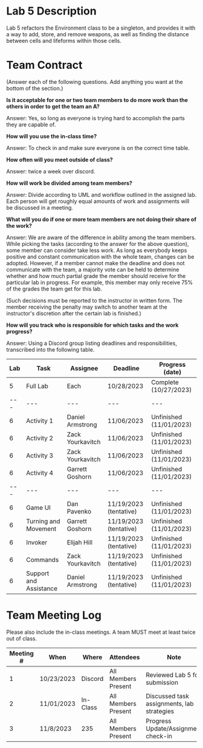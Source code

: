 # Lab 5 Description

Lab 5 refactors the Environment class to be a singleton, and provides it with a way to add, store, and remove weapons, as well as finding the distance between cells and lifeforms within those cells.

# Team Contract

(Answer each of the following questions. Add anything you want at the bottom of
the section.)

**Is it acceptable for one or two team members to do more work than the others
in order to get the team an A?**

Answer: Yes, so long as everyone is trying hard to accomplish the parts they are capable of.

**How will you use the in-class time?**

Answer: To check in and make sure everyone is on the correct time table.

**How often will you meet outside of class?**

Answer: twice a week over discord.

**How will work be divided among team members?**

Answer: Divide according to UML and workflow outlined in the assigned lab. Each person will get roughly equal amounts of work and assignments will be discussed in a meeting.

**What will you do if one or more team members are not doing their share of the work?**

Answer: We are aware of the difference in ability among the team
members. While picking the tasks (according to the answer for the above
question), some member can consider take less work. As long as everybody keeps
positive and constant communication with the whole team, changes can be
adopted. However, if a member cannot make the deadline and does not communicate
with the team, a majority vote can be held to determine whether and how much
partial grade the member should receive for the particular lab in progress. For
example, this member may only receive 75% of the grades the team get for this
lab.

(Such decisions must be reported to the instructor in written form. The member
receiving the penalty may switch to another team at the instructor's discretion
after the certain lab is finished.)


**How will you track who is responsible for which tasks and the work progress?**

Answer: Using a Discord group listing deadlines and responsibilities, transcribed into the following table.

| Lab | Task | Assignee | Deadline | Progress (date) |
|---|---|---|---|---|
| 5 | Full Lab | Each | 10/28/2023 | Complete (10/27/2023)|
|---|---|---|---|---|
| 6 | Activity 1 | Daniel Armstrong | 11/06/2023 | Unfinished (11/01/2023) |
| 6 | Activity 2 | Zack Yourkavitch | 11/06/2023 | Unfinished (11/01/2023) |
| 6 | Activity 3 | Zack Yourkavitch | 11/06/2023 | Unfinished (11/01/2023) |
| 6 | Activity 4 | Garrett Goshorn  | 11/06/2023 | Unfinished (11/01/2023) |
|---|---|---|---|---|
| 6 | Game UI                | Dan Pavenko      | 11/19/2023 (tentative) | Unfinished (11/01/2023) |
| 6 | Turning and Movement   | Garrett Goshorn  | 11/19/2023 (tentative) | Unfinished (11/01/2023) |
| 6 | Invoker                | Elijah Hill      | 11/19/2023 (tentative) | Unfinished (11/01/2023) |
| 6 | Commands               | Zack Yourkavitch | 11/19/2023 (tentative) | Unfinished (11/01/2023) |
| 6 | Support and Assistance | Daniel Armstrong | 11/19/2023 (tentative) | Unfinished (11/01/2023) |



# Team Meeting Log

Please also include the in-class meetings. A team MUST meet at least twice out
of class.

| Meeting # | When | Where | Attendees | Note |
|---|---|---|---|---|
| 1 | 10/23/2023 | Discord  | All Members Present | Reviewed Lab 5 for submission |
| 2 | 11/01/2023 | In-Class | All Members Present | Discussed task assignments, lab strategies |
| 3 | 11/8/2023 | 235 | All Members Present | Progress Update/Assignment check-in |

